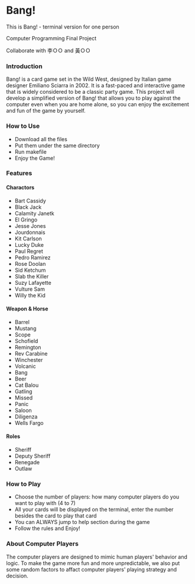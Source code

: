 # Bang!
This is Bang! - terminal version for one person

Computer Programming Final Project

Collaborate with 李ＯＯ and 黃ＯＯ

### Introduction
Bang! is a card game set in the Wild West, designed by Italian game designer Emiliano Sciarra in 2002. It is a fast-paced and interactive game that is widely considered to be a classic party game. This project will develop a simplified version of Bang! that allows you to play against the computer even when you are home alone, so you can enjoy the excitement and fun of the game by yourself.

### How to Use
- Download all the files
- Put them under the same directory
- Run makefile
- Enjoy the Game!

### Features
#### Charactors
- Bart Cassidy
- Black Jack
- Calamity Janetk
- El Gringo
- Jesse Jones
- Jourdonnais
- Kit Carlson
- Lucky Duke
- Paul Regret
- Pedro Ramirez
- Rose Doolan
- Sid Ketchum
- Slab the Killer
- Suzy Lafayette
- Vulture Sam
- Willy the Kid

#### Weapon & Horse
- Barrel
- Mustang
- Scope
- Schofield
- Remington
- Rev Carabine
- Winchester
- Volcanic
- Bang
- Beer
- Cat Balou
- Gatling
- Missed
- Panic
- Saloon
- Diligenza
- Wells Fargo

#### Roles
- Sheriff
- Deputy Sheriff
- Renegade
- Outlaw

### How to Play
- Choose the number of players: how many computer players do you want to play with (4 to 7)
- All your cards will be displayed on the terminal, enter the number besides the card to play that card
- You can ALWAYS jump to help section during the game
- Follow the rules and Enjoy!

### About Computer Players
The computer players are designed to mimic human players' behavior and logic. 
To make the game more fun and more unpredictable, we also put some random factors to affact computer players' playing strategy and decision.
